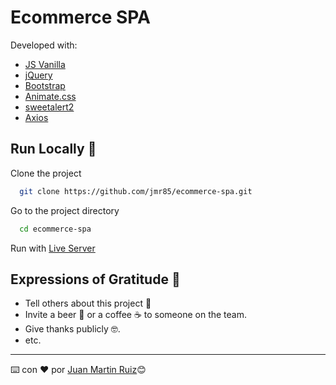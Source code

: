 # Ecommerce SPA

Developed with: 
- [JS Vanilla](https://developer.mozilla.org/es/docs/Web/JavaScript)
- [jQuery](https://jquery.com/)
- [Bootstrap](https://getbootstrap.com/)
- [Animate.css](https://animate.style/) 
- [sweetalert2](https://sweetalert2.github.io/)
- [Axios](https://axios-http.com/)

## Run Locally 🚀

Clone the project

```bash
  git clone https://github.com/jmr85/ecommerce-spa.git
```

Go to the project directory

```bash
  cd ecommerce-spa
```

Run with [Live Server](https://marketplace.visualstudio.com/items?itemName=ritwickdey.LiveServer)

## Expressions of Gratitude 🎁

* Tell others about this project 📢
* Invite a beer 🍺 or a coffee ☕ to someone on the team.
* Give thanks publicly 🤓.
* etc.

---

⌨️ con ❤️ por [Juan Martin Ruiz](https://github.com/jmr85)😊